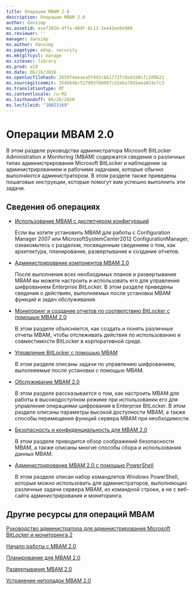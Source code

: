 ```yaml
---
title: Операции MBAM 2.0
description: Операции MBAM 2.0
author: dansimp
ms.assetid: ece72016-4ffa-48df-8c12-1e442ee9e980
ms.reviewer: ''
manager: dansimp
ms.author: dansimp
ms.pagetype: mdop, security
ms.mktglfcycl: manage
ms.sitesec: library
ms.prod: w10
ms.date: 06/16/2016
ms.openlocfilehash: 265974eeaea5f443cb61773fc0a9158cfc2d9621
ms.sourcegitcommit: 354664bc527d93f80687cd2eba70d1eea024c7c3
ms.translationtype: MT
ms.contentlocale: ru-RU
ms.lasthandoff: 06/26/2020
ms.locfileid: "10823169"
---
```

# Операции MBAM 2.0


В этом разделе руководства администратора Microsoft BitLocker Administration и Monitoring (MBAM) содержатся сведения о различных типах администрирования Microsoft BitLocker и наблюдении за администрированием и рабочими задачами, которые обычно выполняются администратором. В этом разделе также приведены пошаговые инструкции, которые помогут вам успешно выполнить эти задачи.

## Сведения об операциях


-   [Использование MBAM с диспетчером конфигураций](using-mbam-with-configuration-manager.md)

    Если вы хотите установить MBAM для работы с Configuration Manager 2007 или MicrosoftSystemCenter2012 ConfigurationManager, ознакомьтесь с разделом, посвященным сведениям о том, как архитектура, планирование, развертывание и создание отчетов.

-   [Администрирование компонентов MBAM 2.0](administering-mbam-20-features-mbam-2.md)

    После выполнения всех необходимых планов и развертывания MBAM вы можете настроить и использовать его для управления шифрованием Enterprise BitLocker. В этом разделе приведены сведения о действиях, выполняемых после установки MBAM функций и задач обслуживания.

-   [Мониторинг и создание отчетов по соответствию BitLocker с помощью MBAM 2.0](monitoring-and-reporting-bitlocker-compliance-with-mbam-20-mbam-2.md)

    В этом разделе объясняется, как создать и понять различные отчеты MBAM, чтобы отслеживать действия по использованию и совместимости BitLocker в корпоративной среде.

-   [Управление BitLocker с помощью MBAM](performing-bitlocker-management-with-mbam-mbam-2.md)

    В этом разделе описаны задачи по управлению шифрованием, выполняемые после установки с помощью MBAM.

-   [Обслуживание MBAM 2.0](maintaining-mbam-20-mbam-2.md)

    В этом разделе рассказывается о том, как настроить MBAM для работы в высокодоступном режиме при использовании его для управления операциями шифрования в Enterprise BitLocker. В этом разделе описаны параметры высокой доступности MBAM, а также способы перемещения функций сервера MBAM при необходимости.

-   [Безопасность и конфиденциальность для MBAM 2.0](security-and-privacy-for-mbam-20-mbam-2.md)

    В этом разделе приводится обзор соображений безопасности MBAM, а также описаны многие способы сбора и использования данных MBAM.

-   [Администрирование MBAM 2.0 с помощью PowerShell](administering-mbam-20-using-powershell-mbam-2.md)

    В этом разделе описан набор командлетов Windows PowerShell, которые можно использовать для администраторов, выполняющих различные задачи сервера MBAM, из командной строки, а не с веб-сайта администрирования и мониторинга.

## Другие ресурсы для операций MBAM


[Руководство администратора для администрирования Microsoft BitLocker и мониторинга 2](index.md)

[Начало работы с MBAM 2.0](getting-started-with-mbam-20-mbam-2.md)

[Планирование для MBAM 2.0](planning-for-mbam-20-mbam-2.md)

[Развертывание MBAM 2.0](deploying-mbam-20-mbam-2.md)

[Устранение неполадок MBAM 2.0](troubleshooting-mbam-20-mbam-2.md)

 

 





